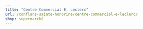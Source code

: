 ```yaml
---
title: "Centre Commercial E. Leclerc"
url: /conflans-sainte-honorine/centre-commercial-e-leclerc/
shop: supermarché
---
```

